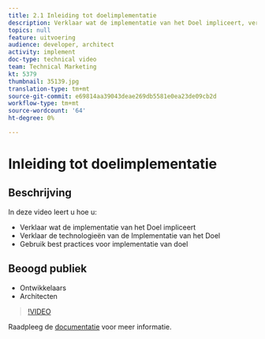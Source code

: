 ```yaml
---
title: 2.1 Inleiding tot doelimplementatie
description: Verklaar wat de implementatie van het Doel impliceert, verklaar de technologieën van de Implementatie van het Doel, de implementatie van het Doel beste praktijken
topics: null
feature: uitvoering
audience: developer, architect
activity: implement
doc-type: technical video
team: Technical Marketing
kt: 5379
thumbnail: 35139.jpg
translation-type: tm+mt
source-git-commit: e69814aa39043deae269db5581e0ea23de09cb2d
workflow-type: tm+mt
source-wordcount: '64'
ht-degree: 0%

---
```



# Inleiding tot doelimplementatie

## Beschrijving

In deze video leert u hoe u:

* Verklaar wat de implementatie van het Doel impliceert
* Verklaar de technologieën van de Implementatie van het Doel
* Gebruik best practices voor implementatie van doel

## Beoogd publiek

* Ontwikkelaars
* Architecten

>[!VIDEO](https://video.tv.adobe.com/v/35139/?quality=12)

Raadpleeg de [documentatie](https://docs.adobe.com/content/help/en/target/using/implement-target/implementing-target.html) voor meer informatie.
